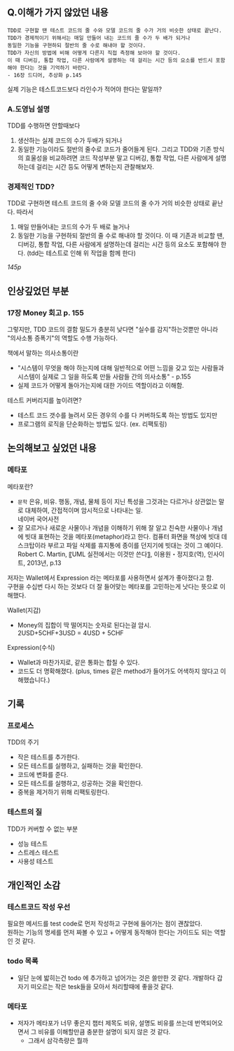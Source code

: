 ## Q.이해가 가지 않았던 내용
```
TDD로 구현할 땐 테스트 코드의 줄 수와 모델 코드의 줄 수가 거의 비슷한 상태로 끝난다.
TDD가 경제적이기 위해서는 매일 만들어 내는 코드의 줄 수가 두 배가 되거나 
동일한 기능을 구현하되 절반의 줄 수로 해내야 할 것이다.
TDD가 자신의 방법에 비해 어떻게 다른지 직접 측정해 보아야 할 것이다.
이 때 디버깅, 통합 작업, 다른 사람에게 설명하는 데 걸리는 시간 등의 요소를 반드시 포함해야 한다는 것을 기억하기 바란다.
- 16장 드디어, 추상화 p.145
```

실제 기능은 테스트코드보다 라인수가 적어야 한다는 말일까?

### A.도영님 설명
TDD를 수행하면 안할때보다 
1. 생산하는 실제 코드의 수가 두배가 되거나
2. 동일한 기능이라도 절반의 줄수로 코드가 줄어들게 된다.
그리고 TDD와 기존 방식의 효울성을 비교하려면 
코드 작성부분 말고 디버깅, 통합 작업, 다른 사람에게 설명하는데 걸리는 시간 등도 어떻게 변하는지 관찰해보자.


### 경제적인 TDD?
TDD로 구현하면 테스트 코드의 줄 수와 모델 코드의 줄 수가 거의 비슷한 상태로 끝난다. 따라서
1. 매일 만들어내는 코드의 수가 두 배로 늘거나
2. 동일한 기능을 구현하되 절반의 줄 수로 해내야 할 것이다.
이 때 기존과 비교할 땐, 디버깅, 통합 작업, 다른 사람에게 설명하는데 걸리는 시간 등의 요소도 포함해야 한다. (tdd는 테스트로 인해 위 작업을 함께 한다)

*145p*

## 인상깊었던 부분

### 17장 Money 회고 p. 155
그렇지만, TDD 코드의 결함 밀도가 충분히 낮다면 "실수를 감지"하는것뿐만 아니라 "의사소통 증폭기"의 역할도 수행 가능하다.

책에서 말하는 의사소통이란
- "시스템이 무엇을 해야 하는지에 대해 일반적으로 어떤 느낌을 갖고 있는 사람들과  
  시스템이 실제로 그 일을 하도록 만들 사람들 간의 의사소통" - p.155
- 실제 코드가 어떻게 돌아가는지에 대한 가이드 역할이라고 이해함.

테스트 커버리지를 높이려면?
- 테스트 코드 갯수를 늘려서 모든 경우의 수를 다 커버하도록 하는 방법도 있지만
- 프로그램의 로직을 단순화하는 방법도 있다. (ex. 리팩토링)


## 논의해보고 싶었던 내용

### 메타포
메타포란?
- `문학` 은유, 비유. 행동, 개념, 물체 등이 지닌 특성을 그것과는 다르거나 상관없는 말로 대체하여, 간접적이며 암시적으로 나타내는 일.  
  네이버 국어사전
- 잘 모르거나 새로운 사물이나 개념을 이해하기 위해 잘 알고 친숙한 사물이나 개념에 빗대 표현하는 것을 메타포(metaphor)라고 한다. 컴퓨터 화면을 책상에 빗대 데스크탑이라 부르고 파일 삭제를 휴지통에 종이를 던지기에 빗대는 것이 그 예이다.  
  Robert C. Martin, 〖UML 실전에서는 이것만 쓴다〗, 이용원・정지호(역), 인사이트, 2013년, p.13

저자는 Wallet에서 Expression 라는 메타포를 사용하면서 설계가 좋아졌다고 함.  
구현을 수십번 다시 하는 것보다 더 잘 들어맞는 메타포를 고민하는게 낫다는 뜻으로 이해했다.

Wallet(지갑)
- Money의 집합이 딱 떨어지는 숫자로 된다는걸 암시.  
  2USD+5CHF+3USD = 4USD + 5CHF

Expression(수식)
- Wallet과 마찬가지로, 같은 통화는 합칠 수 있다.
- 코드도 더 명확해졌다. (plus, times 같은 method가 들어가도 어색하지 않다고 이해했습니다.)


## 기록
### 프로세스
TDD의 주기
- 작은 테스트를 추가한다.
- 모든 테스트를 실행하고, 실패하는 것을 확인한다.
- 코드에 변화를 준다.
- 모든 테스트를 실행하고, 성공하는 것을 확인한다.
- 중복을 제거하기 위해 리팩토링한다.

### 테스트의 질
TDD가 커버할 수 없는 부분
- 성능 테스트
- 스트레스 테스트
- 사용성 테스트



## 개인적인 소감
### 테스트코드 작성 우선
필요한 메서드를 test code로 먼저 작성하고 구현에 들어가는 점이 괜찮았다.  
원하는 기능의 명세를 먼저 짜볼 수 있고 + 어떻게 동작해야 한다는 가이드도 되는 역할인 것 같다.

### todo 목록
- 일단 눈에 밟히는건 todo 에 추가하고 넘어가는 것은 쓸만한 것 같다. 개발하다 갑자기 떠오르는 작은 tesk들을 모아서 처리할때에 좋을것 같다.

### 메타포
- 저자가 메타포가 너무 좋은지 챕터 제목도 비유, 설명도 비유를 쓰는데 번역되어오면서 그 비유를 이해할만큼 충분한 설명이 되지 않은 것 같다.
  - 그래서 삼각측량은 뭘까
